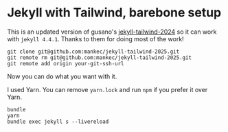 # Jekyll with Tailwind, barebone setup

This is an updated version of gusano's [jekyll-tailwind-2024](https://github.com/gusano/jekyll-tailwind-2024) so it can work with `jekyll 4.4.1`. Thanks to them for doing most of the work!

```
git clone git@github.com:mankec/jekyll-tailwind-2025.git
git remote rm git@github.com:mankec/jekyll-tailwind-2025.git
git remote add origin your-git-ssh-url
```

Now you can do what you want with it.

I used Yarn. You can remove `yarn.lock` and run `npm` if you prefer it over Yarn.

```
bundle
yarn
bundle exec jekyll s --livereload
```